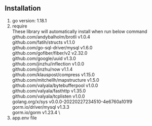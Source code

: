 ## Installation
1. go version: 1.18.1
2. require\
    These library will automatically install when run below command\
	github.com/andybalholm/brotli v1.0.4\
	github.com/fatih/structs v1.1.0\
	github.com/go-sql-driver/mysql v1.6.0\
	github.com/gofiber/fiber/v2 v2.32.0\
	github.com/google/uuid v1.3.0 \
	github.com/jinzhu/inflection v1.0.0\
	github.com/jinzhu/now v1.1.4\
	github.com/klauspost/compress v1.15.0 \
	github.com/mitchellh/mapstructure v1.5.0 \
	github.com/valyala/bytebufferpool v1.0.0\
	github.com/valyala/fasthttp v1.35.0 \
	github.com/valyala/tcplisten v1.0.0 \
	golang.org/x/sys v0.0.0-20220227234510-4e6760a101f9 \
	gorm.io/driver/mysql v1.3.3 \
	gorm.io/gorm v1.23.4 \
3. app.env file
